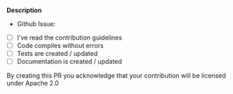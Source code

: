 <!-- give your PR a concise title describing the feature above -->

**Description**

<!-- add a brief description of the changes here -->

- Github Issue:  <!-- link the relevant GitHub issue here -->
- [ ] I've read the contribution guidelines <!-- use - [x] to mark the item as complete -->
- [ ] Code compiles without errors
- [ ] Tests are created / updated
- [ ] Documentation is created / updated

By creating this PR you acknowledge that your contribution will be licensed under Apache 2.0
